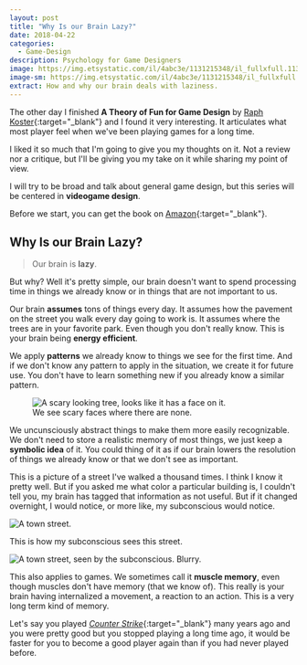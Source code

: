 ```yaml
---
layout: post
title: "Why Is our Brain Lazy?"
date: 2018-04-22
categories:
  - Game-Design
description: Psychology for Game Designers
image: https://img.etsystatic.com/il/4abc3e/1131215348/il_fullxfull.1131215348_lihr.jpg?version=0
image-sm: https://img.etsystatic.com/il/4abc3e/1131215348/il_fullxfull.1131215348_lihr.jpg?version=0
extract: How and why our brain deals with laziness.
---
```


The other day I finished **A Theory of Fun for Game Design** by [Raph Koster](https://twitter.com/raphkoster){:target="_blank"} and I found it very interesting. It articulates what most player feel when we've been playing games for a long time.

I liked it so much that I'm going to give you my thoughts on it. Not a review nor a critique, but I'll be giving you my take on it while sharing my point of view.

I will try to be broad and talk about general game design, but this series will be centered in **videogame design**.

Before we start, you can get the book on [Amazon](https://www.amazon.com/Theory-Game-Design-Raph-Koster/dp/1449316034){:target="_blank"}.

## Why Is our Brain Lazy?

> Our brain is **lazy**.

But why? Well it's pretty simple, our brain doesn't want to spend processing time in things we already know or in things that are not important to us.

Our brain **assumes** tons of things every day. It assumes how the pavement on the street you walk every day going to work is. It assumes where the trees are in your favorite park. Even though you don't really know. This is your brain being **energy efficient**.

We apply **patterns** we already know to things we see for the first time. And if we don't know any pattern to apply in the situation, we create it for future use. You don't have to learn something new if you already know a similar pattern.

<figure>
  <img src="https://mangroveexplorer.files.wordpress.com/2013/02/scary-tree-face.jpg" alt="A scary looking tree, looks like it has a face on it."/>
  <figcaption>We see scary faces where there are none.</figcaption>
</figure>

We uncunsciously abstract things to make them more easily recognizable. We don't need to store a realistic memory of most things, we just keep a **symbolic idea** of it. You could thing of it as if our brain lowers the resolution of things we already know or that we don't see as important.

This is a picture of a street I've walked a thousand times. I think I know it pretty well. But if you asked me what color a particular building is, I couldn't tell you, my brain has tagged that information as not useful. But if it changed overnight, I would notice, or more like, my subconscious would notice.

<img src="{{site.baseUrl}}/assets/images/street.PNG" alt="A town street."/>

This is how my subconscious sees this street.

<img src="{{site.baseUrl}}/assets/images/blur-street.png" alt="A town street, seen by the subconscious. Blurry."/>

This also applies to games. We sometimes call it **muscle memory**, even though muscles don't have memory (that we know of). This really is your brain having internalized a movement, a reaction to an action. This is a very long term kind of memory.

Let's say you played [*Counter Strike*](https://store.steampowered.com/app/730/CounterStrike_Global_Offensive/){:target="_blank"} many years ago and you were pretty good but you stopped playing a long time ago, it would be faster for you to become a good player again than if you had never played before.